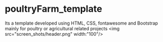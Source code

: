 # poultryFarm_template
Its a template developed using HTML, CSS, fontawesome and Bootstrap mainly for poultry or agricultural related  projects
<img src="screen_shots/header.png" width:"100"/>
